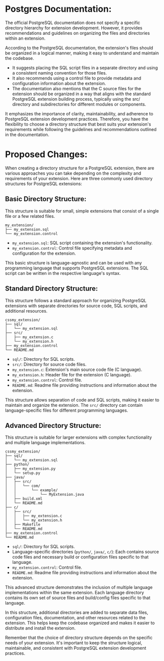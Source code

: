 # Postgres Documentation:
The official PostgreSQL documentation does not specify a specific directory hierarchy for extension development. However, it provides recommendations and guidelines on organizing the files and directories within an extension.

According to the PostgreSQL documentation, the extension's files should be organized in a logical manner, making it easy to understand and maintain the codebase. 
- It suggests placing the SQL script files in a separate directory and using a consistent naming convention for those files. 
- It also recommends using a control file to provide metadata and configuration information about the extension.
- The documentation also mentions that the C source files for the extension should be organized in a way that aligns with the standard PostgreSQL extension building process, typically using the src/ directory and subdirectories for different modules or components.

It emphasizes the importance of clarity, maintainability, and adherence to PostgreSQL extension development practices. Therefore, you have the flexibility to choose a directory structure that best suits your extension's requirements while following the guidelines and recommendations outlined in the documentation.

# Proposed Changes:
When creating a directory structure for a PostgreSQL extension, there are various approaches you can take depending on the complexity and requirements of your extension. Here are three commonly used directory structures for PostgreSQL extensions:


## Basic Directory Structure: 
This structure is suitable for small, simple extensions that consist of a single file or a few related files.

```
my_extension/
├── my_extension.sql
└── my_extension.control

```

-   `my_extension.sql`: SQL script containing the extension's functionality.
-   `my_extension.control`: Control file specifying metadata and configuration for the extension.

This basic structure is language-agnostic and can be used with any programming language that supports PostgreSQL extensions. The SQL script can be written in the respective language's syntax.

## Standard Directory Structure: 
This structure follows a standard approach for organizing PostgreSQL extensions with separate directories for source code, SQL scripts, and additional resources.

```
cssmy_extension/
├── sql/
│   └── my_extension.sql
├── src/
│   ├── my_extension.c
│   └── my_extension.h
├── my_extension.control
└── README.md

```

-   `sql/`: Directory for SQL scripts.
-   `src/`: Directory for source code files.
-   `my_extension.c`: Extension's main source code file (C language).
-   `my_extension.h`: Header file for the extension (C language).
-   `my_extension.control`: Control file.
-   `README.md`: Readme file providing instructions and information about the extension.

This structure allows separation of code and SQL scripts, making it easier to maintain and organize the extension. The `src/` directory can contain language-specific files for different programming languages.

## Advanced Directory Structure: 
This structure is suitable for larger extensions with complex functionality and multiple language implementations.

```
cssmy_extension/
├── sql/
│   └── my_extension.sql
├── python/
│   ├── my_extension.py
│   └── setup.py
├── java/
│   ├── src/
│   │   └── com/
│   │       └── example/
│   │           └── MyExtension.java
│   ├── build.xml
│   └── README.md
├── c/
│   ├── src/
│   │   ├── my_extension.c
│   │   └── my_extension.h
│   ├── Makefile
│   └── README.md
├── my_extension.control
└── README.md

```

-   `sql/`: Directory for SQL scripts.
-   Language-specific directories (`python/`, `java/`, `c/`): Each contains source code files and necessary build or configuration files specific to that language.
-   `my_extension.control`: Control file.
-   `README.md`: Readme file providing instructions and information about the extension.

This advanced structure demonstrates the inclusion of multiple language implementations within the same extension. Each language directory contains its own set of source files and build/config files specific to that language.

   In this structure, additional directories are added to separate data files, configuration files, documentation, and other resources related to the extension. This helps keep the codebase organized and makes it easier to distribute and install the extension.
    
Remember that the choice of directory structure depends on the specific needs of your extension. It's important to keep the structure logical, maintainable, and consistent with PostgreSQL extension development practices.
